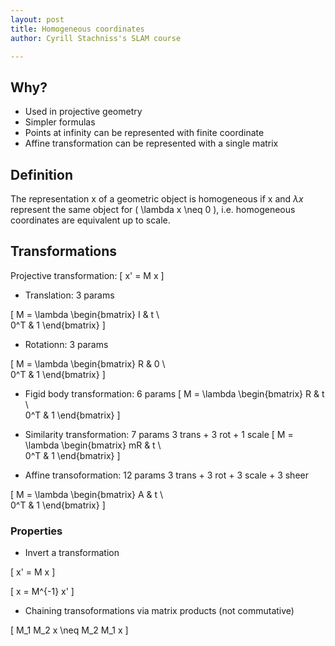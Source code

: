 ```yaml
---
layout: post
title: Homogeneous coordinates
author: Cyrill Stachniss's SLAM course

---
```



## Why?
 - Used in projective geometry
 - Simpler formulas
 - Points at infinity can be represented with finite coordinate
 - Affine transformation can be represented with a single matrix

## Definition
The representation x of a geometric object is homogeneous if x and $\lambda x$ represent the same object for \( \lambda x \neq 0 \), i.e. homogeneous coordinates are equivalent up to scale.


## Transformations
Projective transformation:
\[
x' = M x
\]


- Translation: 3 params

\[
M = \lambda
\begin{bmatrix}
I   & t \\\
0^T & 1
\end{bmatrix}
\]

- Rotationn: 3 params

\[
M = \lambda
\begin{bmatrix}
R & 0 \\\
0^T & 1
\end{bmatrix}
\]


- Figid body transformation: 6 params
\[
M = \lambda
\begin{bmatrix}
R & t \\\
0^T & 1 
\end{bmatrix}
\]


- Similarity transformation: 7 params
3 trans + 3 rot + 1 scale
\[
M = \lambda
\begin{bmatrix}
mR & t \\\
0^T & 1
\end{bmatrix}
\]

- Affine transoformation: 12 params
3 trans + 3 rot + 3 scale + 3 sheer

\[
M = \lambda
\begin{bmatrix}
A & t \\\
0^T & 1
\end{bmatrix}
\]



### Properties

 - Invert a transformation

\[
x' = M x
\]

\[
x = M^{-1} x'
\]

 - Chaining transoformations via matrix products (not commutative)

\[
M_1 M_2 x \neq M_2 M_1 x
\]

